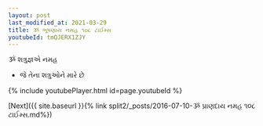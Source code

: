 ```yaml
---
layout: post
last_modified_at: 2021-03-29
title: ૐ ભૂષણાય નમહ ૧૦૮ ટાઈમ્સ
youtubeId: tmQJERX1ZJY
---
```

 
 
 ૐ શત્રુજ્ઞએ નમહ  
 
 -  જે તેના શત્રુઓને મારે છે 
 
  
 
  
 
 
 
 
 
 


{% include youtubePlayer.html id=page.youtubeId %}
 
[Next]({{ site.baseurl }}{% link  split2/_posts/2016-07-10-ૐ પ્રાણદાય નમહ ૧૦૮ ટાઈમ્સ.md%})
 
